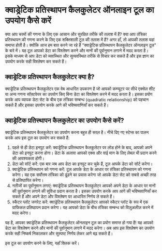 क्वाड्रेटिक प्रतिस्थापन कैलकुलेटर ऑनलाइन टूल का उपयोग कैसे करें
===============================================================

क्या आप चरमों की गणना के लिए एक आसान और सुरक्षित तरीके की तलाश में हैं? क्या आप तंत्रिका प्रतिस्थापन की गणना करने के लिए एक शक्तिशाली टूल की तलाश में हैं? अगर हाँ, तो आपकी तलाश यहां समाप्त होती है। क्योंकि आज हम बात करने जा रहे हैं "क्वाड्रेटिक प्रतिस्थापन कैलकुलेटर ऑनलाइन टूल" के बारे में। यह टूल आपको डेटा का विश्लेषण करने और मानों की पूर्वानुमान लगाने में मदद करता है। इसके माध्यम से आप डेटा को व्यवस्थित और सुव्यवस्थित तरीके से विचार कर सकते हैं और इस ज्ञान का उपयोग करके सही विश्लेषण कर सकते हैं।

क्वाड्रेटिक प्रतिस्थापन कैलकुलेटर क्या है?
------------------------------------------

क्वाड्रेटिक प्रतिस्थापन कैलकुलेटर एक वेब आधारित उपकरण है जो आपको कम्प्यूटर पर सीधे एक्सेल शीट या अन्य गणना सॉफ़्टवेयर का उपयोग किए बिना डेटा का विश्लेषण करने में मदद करता है। इसका प्रयोग करके आप व्यापक डेटा सेट के बीच एक तंत्रिका सम्बन्ध (quadratic relationship) को पहचान सकते हैं और इसका उपयोग करके आगे की भविष्यवाणियाँ कर सकते हैं।

क्वाड्रेटिक प्रतिस्थापन कैलकुलेटर का उपयोग कैसे करें?
-----------------------------------------------------

क्वाड्रेटिक प्रतिस्थापन कैलकुलेटर का उपयोग करना बहुत ही सरल है। नीचे दिए गए स्टेप्स का पालन करके आप इस टूल का उपयोग कर सकते हैं:

1. पहले से ही डेटा इनपुट करें: क्वाड्रेटिक प्रतिस्थापन कैलकुलेटर पर लोड होने के बाद, आपको अपने डेटा को इनपुट करना होगा। डेटा के अलावा आपको एक्स और वाई मान के लिए लेबल भी प्रदान करने की आवश्यकता होगी।
2. डेटा को सॉर्ट करें: एक बार जब आप डेटा का इनपुट कर चुके हैं, टूल आपके डेटा को सॉर्ट करेगा।
3. क्वाड्रेटिक प्रतिस्थापन को गणना करें: टूल आपके डेटा के आधार पर तंत्रिका प्रतिस्थापन को गणना करेगा। यह एक सर्वोत्तम तंत्रिका को ढूंढने का प्रयास करेगा जो आपके डेटा सेट को सबसे अच्छी तरह से प्रतिष्ठापित करेगा।
4. नतीजों का पूर्वानुमान लगाएं: क्वाड्रेटिक प्रतिस्थापन कैलकुलेटर आपको अपने डेटा के आधार पर मानों की पूर्वानुमान लगाने की सुविधा प्रदान करता है। इसका उपयोग करके आप आगे की भविष्यवाणियाँ कर सकते हैं और अपने डेटा और विश्लेषण पर आधारित निर्णय ले सकते हैं।
5. स्कैटर प्लॉट जनरेट करें: क्वाड्रेटिक प्रतिस्थापन कैलकुलेटर आपको स्कैटर प्लॉट के रूप में एक ग्राफिकल प्रतिष्ठापन प्रदान करेगा। यह आपको डेटा के बीच तंत्रिका सम्बन्ध को विज़ुअलीज़ करने में मदद करेगा।

यह है, आपका क्वाड्रेटिक प्रतिस्थापन कैलकुलेटर ऑनलाइन टूल का प्रयोग समाप्त हो गया है! यह आपको डेटा का विश्लेषण करने और मानों की पूर्वानुमान लगाने में मदद करेगा। अब आप इस विश्लेषण का उपयोग करके सही निष्कर्ष निकालकर और सुस्पष्ट निर्णय लेकर आगे बढ़ सकते हैं।

इस टूल का उपयोग करने के लिए, यहाँ क्लिक करें।